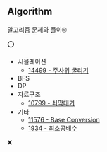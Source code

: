 
## Algorithm
알고리즘 문제와 풀이🙄

⭕
* 시뮬레이션
  * [14499 - 주사위 굴리기](https://github.com/qlcid/algorithm-study/blob/master/boj/boj-14499.md)
* BFS
* DP
* 자료구조
  * [10799 - 쇠막대기](https://github.com/qlcid/algorithm-study/blob/master/boj/boj-10799.md)
* 기타
  * [11576 - Base Conversion](https://github.com/qlcid/algorithm-study/blob/master/boj/boj-11576.md)
  * [1934 - 최소공배수](https://github.com/qlcid/algorithm-study/blob/master/boj/boj-1934.md)

❌
